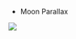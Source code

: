 - Moon Parallax

[ ![](https://media.giphy.com/media/huPT1LLM0qZHLrhct6/giphy.gif) ](https://npkeerthi.github.io/Moon-Parallax/)
